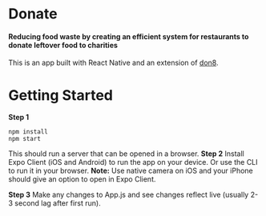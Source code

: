 # Donate
#### Reducing food waste by creating an efficient system for restaurants to donate leftover food to charities

This is an app built with React Native and an extension of [don8](https://github.com/Jayreg3/don8).

Getting Started
===============
**Step 1**
```
npm install
npm start
```
This should run a server that can be opened in a browser.
**Step 2**
Install Expo Client (iOS and Android) to run the app on your device.
Or use the CLI to run it in your browser.
**Note:** Use native camera on iOS and your iPhone should give an option to open in Expo Client.

**Step 3**
Make any changes to App.js and see changes reflect live (usually 2-3 second lag after first run).